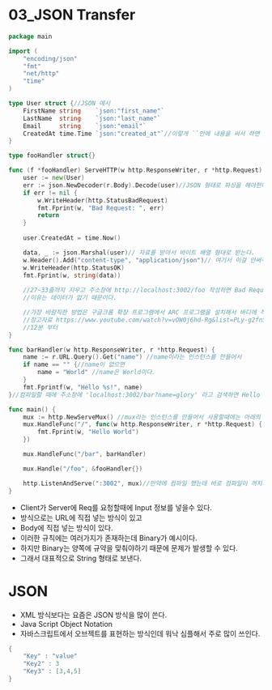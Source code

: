 # 03_JSON Transfer

```go
package main

import (
	"encoding/json"
	"fmt"
	"net/http"
	"time"
)

type User struct {//JSON 예시
	FirstName string	`json:"first_name"`
	LastName  string	`json:"last_name"`
	Email     string	`json:"email"`
	CreatedAt time.Time	`json:"created_at"`//이렇게 ``안에 내용을 써서 하면 json에서는 저렇게 쓴다는걸 의미한다. 추가로 디코더와 마샬링할때 자동으로 변환해준다.
}

type fooHandler struct{}

func (f *fooHandler) ServeHTTP(w http.ResponseWriter, r *http.Request) {
	user := new(User)
	err := json.NewDecoder(r.Body).Decode(user)//JSON 형태로 파싱을 해야한다. 데이터는 리퀘스트 바디 안에 있다. 안의 자료를 읽어서 디코딩 하겠다는 뜻
	if err != nil {
		w.WriteHeader(http.StatusBadRequest)
		fmt.Fprint(w, "Bad Request: ", err)
		return
	}
	
	user.CreatedAt = time.Now()

	data, _ := json.Marshal(user)// 자료를 받아서 바이트 배열 형대로 받는다.
	w.Header().Add("content-type", "application/json")// 여기서 이걸 안써주면 text로 인식해서 모양이 안이쁘게 나온다.
	w.WriteHeader(http.StatusOK)
	fmt.Fprint(w, string(data))
	
	//27~33줄까지 지우고 주소창에 http://localhost:3002/foo 작성하면 Bad Request: EOF가 나올것이다.
	//이유는 데이터가 없기 때문이다.

	//가장 바람직한 방법은 구글크롬 확장 프로그램에서 ARC 프로그램을 설치해서 바디에 직접 값을 넣어주는 방법이다.
	//참고자료 https://www.youtube.com/watch?v=vOW0j6hd-Rg&list=PLy-g2fnSzUTDALoERcKDniql16SAaQYHF&index=2
	//12분 부터
}

func barHandler(w http.ResponseWriter, r *http.Request) {
	name := r.URL.Query().Get("name") //name이라는 인스턴스를 만들어서
	if name == "" {//name이 없으면
		name = "World" //name은 World이다.
	}
	fmt.Fprintf(w, "Hello %s!", name)
}//컴파일할 때에 주소창에 'localhost:3002/bar?name=glory' 라고 검색하면 Hello glory가 나온다.

func main() {
	mux := http.NewServeMux() //mux라는 인스턴스를 만들어서 사용할때에는 아래의 코드를 바꿔주면서 써야한다.
	mux.HandleFunc("/", func(w http.ResponseWriter, r *http.Request) {
		fmt.Fprint(w, "Hello World")
	})

	mux.HandleFunc("/bar", barHandler)

	mux.Handle("/foo", &fooHandler{})

	http.ListenAndServe(":3002", mux)//만약에 컴파일 했는데 바로 컴파일이 꺼지게 된다면 포트 번호를 수정하자
}
```

- Client가 Server에 Req를 요청할때에 Input 정보를 넣을수 있다.
- 방식으로는 URL에 직접 넣는 방식이 있고
- Body에 직접 넣는 방식이 있다.
- 이러한 규칙에는 여러가지가 존재하는데 Binary가 예시이다.
- 하지만 Binary는 양쪽에 규약을 맞춰야하기 때문에 문제가 발생할 수 있다.
- 그래서 대표적으로 String 형태로 보낸다.

# JSON

- XML 방식보다는 요즘은 JSON 방식을 많이 쓴다.
- Java Script Object Notation
- 자바스크립트에서 오브젝트를 표현하는 방식인데 워낙 심플해서 주로 많이 쓰인다.

```go
{
	"Key" : "value"
	"Key2" : 3
	"Key3" : [3,4,5]
}
```